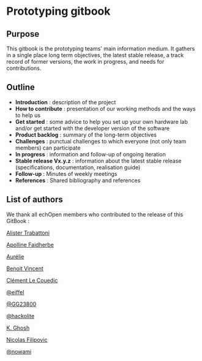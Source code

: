 # Prototyping gitbook

## Purpose

This gitbook is the prototyping teams' main information medium. It gathers in a single place long term objectives, the latest stable release, a track record of former versions, the work in progress, and needs for contributions.

## Outline

* **Introduction** : description of the project
* **How to contribute** : presentation of our working methods and the ways to help us
* **Get started** : some advice to help you set up your own hardware lab and/or get started with the developer version of the software 
* **Product backlog** : summary of the long-term objectives
* **Challenges** : punctual challenges to which everyone \(not only team members\) can participate
* **In progress** : information and follow-up of ongoing iteration
* **Stable release Vx.y.z** : information about the latest stable release \(specifications, documentation, realisation guide\)
* **Follow-up** : Minutes of weekly meetings
* **References** : Shared bibliography and references

## List of authors

We thank all echOpen members who contributed to the release of this GitBook :

[Alister Trabattoni](https://github.com/halipster)

[Apolline Faidherbe](http://github.com/ApollineF)

[Aurélie](https://www.gitbook.com/book/echopen/echopen_prototyping/edit#)

[Benoit Vincent](https://github.com/Bivi)

[Clément Le Couedic](https://www.gitbook.com/book/echopen/echopen_prototyping/edit#)

[@eiffel](https://www.gitbook.com/book/echopen/echopen_prototyping/edit#)

[@GG23800](https://github.com/GG23800)

[@hackolite](https://github.com/hackolite)

[K. Ghosh](https://www.gitbook.com/book/echopen/echopen_prototyping/edit#)

[Nicolas Filipovic](https://www.gitbook.com/book/echopen/echopen_prototyping/edit#)

[@nowami](https://github.com/benchoufi)

